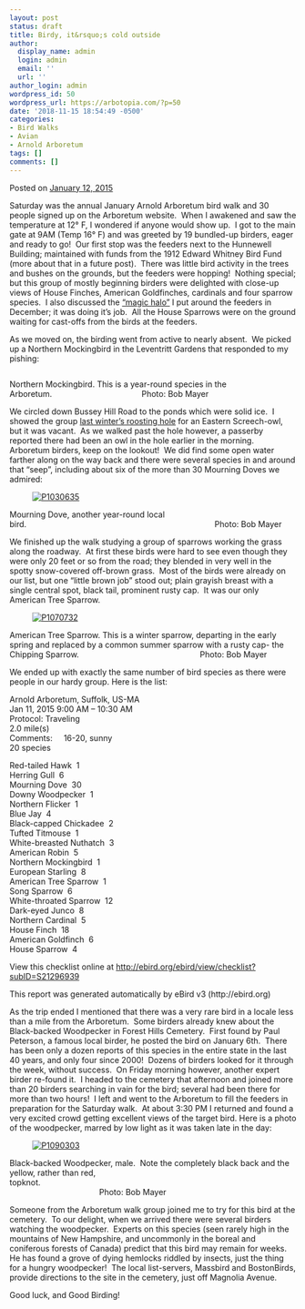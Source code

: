 ```yaml
---
layout: post
status: draft
title: Birdy, it&rsquo;s cold outside
author:
  display_name: admin
  login: admin
  email: ''
  url: ''
author_login: admin
wordpress_id: 50
wordpress_url: https://arbotopia.com/?p=50
date: '2018-11-15 18:54:49 -0500'
categories:
- Bird Walks
- Avian
- Arnold Arboretum
tags: []
comments: []
---
```

<p><!-- wp:paragraph --></p>
<p>Posted on&nbsp;<a href="https://web.archive.org/web/20150113012755/http://www.arbotopia.com/birdy-its-cold-outside/">January 12, 2015</a></p>
<p><!-- /wp:paragraph --></p>
<p><!-- wp:paragraph --></p>
<p>Saturday was the annual January Arnold Arboretum bird walk and 30 people signed up on the Arboretum website.&nbsp; When I awakened and saw the temperature at 12&deg; F, I wondered if anyone would show up.&nbsp; I got to the main gate at 9AM (Temp 16&deg; F) and was greeted by 19 bundled-up birders, eager and ready to go!&nbsp; Our first stop was the feeders next to the Hunnewell Building; maintained with funds from the 1912 Edward Whitney Bird Fund (more about that in a future post).&nbsp; There was little bird activity in the trees and bushes on the grounds, but the feeders were hopping!&nbsp; Nothing special; but this group of mostly beginning birders were delighted with close-up views of House Finches, American Goldfinches, cardinals and four sparrow species.&nbsp; I also discussed the&nbsp;<a href="https://web.archive.org/web/20150113012755/http://www.arbotopia.com/?s=what+about+bird+feeders">&ldquo;magic halo&rdquo;</a>&nbsp;I put around the feeders in December; it was doing it&rsquo;s job.&nbsp; All the House Sparrows were on the ground waiting for cast-offs from the birds at the feeders.</p>
<p><!-- /wp:paragraph --></p>
<p><!-- wp:paragraph --></p>
<p>As we moved on, the birding went from active to nearly absent.&nbsp; We picked up a Northern Mockingbird in the Leventritt Gardens that responded to my pishing:</p>
<p><!-- /wp:paragraph --></p>
<p><!-- wp:image {"id":296} --></p>
<figure class="wp-block-image"><img src="https://arbotopia.com/wp-content/uploads/2018/11/P1080186.jpg" alt="" class="wp-image-296"/></figure>
<p><!-- /wp:image --></p>
<p><!-- wp:paragraph --></p>
<p>Northern Mockingbird. This is a year-round species in the Arboretum.&nbsp;&nbsp;&nbsp;&nbsp;&nbsp;&nbsp;&nbsp;&nbsp;&nbsp;&nbsp;&nbsp;&nbsp;&nbsp;&nbsp;&nbsp;&nbsp;&nbsp;&nbsp;&nbsp;&nbsp;&nbsp;&nbsp;&nbsp;&nbsp;&nbsp;&nbsp;&nbsp;&nbsp;&nbsp;&nbsp;&nbsp;&nbsp;&nbsp;&nbsp;&nbsp;&nbsp;&nbsp;&nbsp;&nbsp; Photo: Bob Mayer</p>
<p><!-- /wp:paragraph --></p>
<p><!-- wp:paragraph --></p>
<p>We circled down Bussey Hill Road to the ponds which were solid ice.&nbsp; I showed the group&nbsp;<a href="https://web.archive.org/web/20150113012755/http://www.arbotopia.com/2014/02/">last winter&rsquo;s roosting hole</a>&nbsp;for an Eastern Screech-owl, but it was vacant.&nbsp; As we walked past the hole however, a passerby reported there had been an owl in the hole earlier in the morning.&nbsp; Arboretum birders, keep on the lookout!&nbsp; We did find some open water farther along on the way back and there were several species in and around that &ldquo;seep&rdquo;, including about six of the more than 30 Mourning Doves we admired:</p>
<p><!-- /wp:paragraph --></p>
<p><!-- wp:image {"id":982,"linkDestination":"custom"} --></p>
<figure class="wp-block-image"><a href="https://web.archive.org/web/20150113012755/http://www.arbotopia.com/wp-content/uploads/2015/01/P1030635.jpg"><img src="https://web.archive.org/web/20150113012755im_/http://www.arbotopia.com/wp-content/uploads/2015/01/P1030635.jpg" alt="P1030635" class="wp-image-982"/></a></figure>
<p><!-- /wp:image --></p>
<p><!-- wp:paragraph --></p>
<p>Mourning Dove, another year-round local bird.&nbsp;&nbsp;&nbsp;&nbsp;&nbsp;&nbsp;&nbsp;&nbsp;&nbsp;&nbsp;&nbsp;&nbsp;&nbsp;&nbsp;&nbsp;&nbsp;&nbsp;&nbsp;&nbsp;&nbsp;&nbsp;&nbsp;&nbsp;&nbsp;&nbsp;&nbsp;&nbsp;&nbsp;&nbsp;&nbsp;&nbsp;&nbsp;&nbsp;&nbsp;&nbsp;&nbsp;&nbsp;&nbsp;&nbsp;&nbsp;&nbsp;&nbsp;&nbsp;&nbsp;&nbsp;&nbsp;&nbsp;&nbsp;&nbsp;&nbsp;&nbsp;&nbsp;&nbsp;&nbsp;&nbsp;&nbsp;&nbsp;&nbsp;&nbsp;&nbsp;&nbsp;&nbsp;&nbsp;&nbsp;&nbsp;&nbsp;&nbsp;&nbsp;&nbsp;&nbsp;&nbsp;&nbsp;&nbsp;&nbsp;&nbsp;&nbsp;&nbsp;&nbsp;&nbsp;&nbsp;&nbsp;&nbsp;&nbsp; Photo: Bob Mayer</p>
<p><!-- /wp:paragraph --></p>
<p><!-- wp:paragraph --></p>
<p>We finished up the walk studying a group of sparrows working the grass along the roadway.&nbsp; At first these birds were hard to see even though they were only 20 feet or so from the road; they blended in very well in the spotty snow-covered off-brown grass.&nbsp; Most of the birds were already on our list, but one &ldquo;little brown job&rdquo; stood out; plain grayish breast with a single central spot, black tail, prominent rusty cap.&nbsp; It was our only American Tree Sparrow.</p>
<p><!-- /wp:paragraph --></p>
<p><!-- wp:image {"id":983,"linkDestination":"custom"} --></p>
<figure class="wp-block-image"><a href="https://web.archive.org/web/20150113012755/http://www.arbotopia.com/wp-content/uploads/2015/01/P1070732.jpg"><img src="https://web.archive.org/web/20150113012755im_/http://www.arbotopia.com/wp-content/uploads/2015/01/P1070732.jpg" alt="P1070732" class="wp-image-983"/></a></figure>
<p><!-- /wp:image --></p>
<p><!-- wp:paragraph --></p>
<p>American Tree Sparrow. This is a winter sparrow, departing in the early spring and replaced by a common summer sparrow with a rusty cap- the Chipping Sparrow.&nbsp;&nbsp;&nbsp;&nbsp;&nbsp;&nbsp;&nbsp;&nbsp;&nbsp;&nbsp;&nbsp;&nbsp;&nbsp;&nbsp;&nbsp;&nbsp;&nbsp;&nbsp;&nbsp;&nbsp;&nbsp;&nbsp;&nbsp;&nbsp;&nbsp;&nbsp;&nbsp;&nbsp;&nbsp;&nbsp;&nbsp;&nbsp;&nbsp;&nbsp;&nbsp;&nbsp;&nbsp;&nbsp;&nbsp;&nbsp;&nbsp;&nbsp;&nbsp;&nbsp;&nbsp;&nbsp;&nbsp;&nbsp;&nbsp;&nbsp;&nbsp;&nbsp;&nbsp; Photo: Bob Mayer</p>
<p><!-- /wp:paragraph --></p>
<p><!-- wp:paragraph --></p>
<p>We ended up with exactly the same number of bird species as there were people in our hardy group. Here is the list:</p>
<p><!-- /wp:paragraph --></p>
<p><!-- wp:paragraph --></p>
<p>Arnold Arboretum, Suffolk, US-MA<br>Jan 11, 2015 9:00 AM &ndash; 10:30 AM<br>Protocol: Traveling<br>2.0 mile(s)<br>Comments:&nbsp;&nbsp;&nbsp;&nbsp; 16-20, sunny<br>20 species</p>
<p><!-- /wp:paragraph --></p>
<p><!-- wp:paragraph --></p>
<p>Red-tailed Hawk&nbsp; 1<br>Herring Gull&nbsp; 6<br>Mourning Dove&nbsp; 30<br>Downy Woodpecker&nbsp; 1<br>Northern Flicker&nbsp; 1<br>Blue Jay&nbsp; 4<br>Black-capped Chickadee&nbsp; 2<br>Tufted Titmouse&nbsp; 1<br>White-breasted Nuthatch&nbsp; 3<br>American Robin&nbsp; 5<br>Northern Mockingbird&nbsp; 1<br>European Starling&nbsp; 8<br>American Tree Sparrow&nbsp; 1<br>Song Sparrow&nbsp; 6<br>White-throated Sparrow&nbsp; 12<br>Dark-eyed Junco&nbsp; 8<br>Northern Cardinal&nbsp; 5<br>House Finch&nbsp; 18<br>American Goldfinch&nbsp; 6<br>House Sparrow&nbsp; 4</p>
<p><!-- /wp:paragraph --></p>
<p><!-- wp:paragraph --></p>
<p>View this checklist online at <a href="http://ebird.org/ebird/view/checklist?subID=S21296939">http://ebird.org/ebird/view/checklist?subID=S21296939</a></p>
<p><!-- /wp:paragraph --></p>
<p><!-- wp:paragraph --></p>
<p>This report was generated automatically by eBird v3 (http://ebird.org)</p>
<p><!-- /wp:paragraph --></p>
<p><!-- wp:paragraph --></p>
<p>As the trip ended I mentioned that there was a very rare bird in a locale less than a mile from the Arboretum.&nbsp; Some birders already knew about the Black-backed Woodpecker in Forest Hills Cemetery.&nbsp; First found by Paul Peterson, a famous local birder, he posted the bird on January 6th.&nbsp; There has been only a dozen reports of this species in the entire state in the last 40 years, and only four since 2000!&nbsp; Dozens of birders looked for it through the week, without success.&nbsp; On Friday morning however, another expert birder re-found it.&nbsp; I headed to the cemetery that afternoon and joined more than 20 birders searching in vain for the bird; several had been there for more than two hours!&nbsp; I left and went to the&nbsp;Arboretum to fill the feeders in preparation for the Saturday walk.&nbsp; At about 3:30 PM I returned and found a very excited crowd getting excellent views of the target bird. Here is a photo of the woodpecker, marred by low light as it was taken late in the day:</p>
<p><!-- /wp:paragraph --></p>
<p><!-- wp:image {"id":985,"linkDestination":"custom"} --></p>
<figure class="wp-block-image"><a href="https://web.archive.org/web/20150113012755/http://www.arbotopia.com/wp-content/uploads/2015/01/P1090303.jpg"><img src="https://web.archive.org/web/20150113012755im_/http://www.arbotopia.com/wp-content/uploads/2015/01/P1090303.jpg" alt="P1090303" class="wp-image-985"/></a></figure>
<p><!-- /wp:image --></p>
<p><!-- wp:paragraph --></p>
<p>Black-backed Woodpecker, male.&nbsp; Note the completely black back and the yellow, rather than red, topknot.&nbsp;&nbsp;&nbsp;&nbsp;&nbsp;&nbsp;&nbsp;&nbsp;&nbsp;&nbsp;&nbsp;&nbsp;&nbsp;&nbsp;&nbsp;&nbsp;&nbsp;&nbsp;&nbsp;&nbsp;&nbsp;&nbsp;&nbsp;&nbsp;&nbsp;&nbsp;&nbsp;&nbsp;&nbsp;&nbsp;&nbsp;&nbsp;&nbsp;&nbsp;&nbsp;&nbsp;&nbsp;&nbsp;&nbsp;&nbsp;&nbsp;&nbsp;&nbsp;&nbsp;&nbsp;&nbsp;&nbsp;&nbsp;&nbsp;&nbsp;&nbsp;&nbsp;&nbsp;&nbsp;&nbsp;&nbsp;&nbsp;&nbsp;&nbsp;&nbsp;&nbsp;&nbsp;&nbsp;&nbsp;&nbsp;&nbsp;&nbsp;&nbsp;&nbsp;&nbsp;&nbsp;&nbsp;&nbsp;&nbsp;&nbsp;&nbsp;&nbsp;&nbsp;&nbsp;&nbsp;&nbsp;&nbsp;&nbsp;&nbsp;&nbsp;&nbsp;&nbsp;&nbsp;&nbsp;&nbsp;&nbsp;&nbsp;&nbsp;&nbsp;&nbsp;&nbsp;&nbsp;&nbsp;&nbsp;&nbsp;&nbsp;&nbsp;&nbsp;&nbsp;&nbsp;&nbsp;&nbsp;&nbsp;&nbsp;&nbsp;&nbsp;&nbsp;&nbsp;&nbsp;&nbsp;&nbsp;&nbsp;&nbsp;&nbsp;&nbsp;&nbsp;&nbsp;&nbsp;&nbsp;&nbsp;&nbsp;&nbsp;&nbsp;&nbsp;&nbsp;&nbsp;&nbsp;&nbsp;&nbsp;&nbsp;&nbsp;&nbsp;&nbsp;&nbsp;&nbsp;&nbsp;&nbsp;&nbsp;&nbsp;&nbsp;&nbsp;&nbsp;&nbsp;&nbsp;&nbsp;&nbsp;&nbsp;&nbsp; Photo: Bob Mayer</p>
<p><!-- /wp:paragraph --></p>
<p><!-- wp:paragraph --></p>
<p>Someone from the Arboretum walk group joined me to try for this bird at the cemetery.&nbsp; To our delight, when we arrived there were several birders watching the woodpecker.&nbsp; Experts on this species (seen rarely high in the mountains of New Hampshire, and uncommonly in the boreal and coniferous forests of Canada) predict that this bird may remain for weeks.<br>He has found a grove of dying hemlocks riddled by insects, just the thing for a hungry woodpecker!&nbsp; The local list-servers, Massbird and BostonBirds, provide directions to the site in the cemetery, just off Magnolia Avenue.</p>
<p><!-- /wp:paragraph --></p>
<p><!-- wp:paragraph --></p>
<p>Good luck, and Good Birding!<br></p>
<p><!-- /wp:paragraph --></p>
